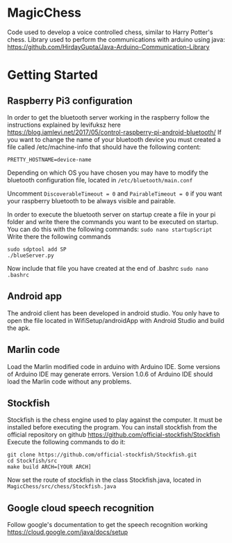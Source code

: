# MagicChess
Code used to develop a voice controlled chess, similar to Harry Potter's chess.
Library used to perform the communications with arduino using java: https://github.com/HirdayGupta/Java-Arduino-Communication-Library

# Getting Started
 ## Raspberry Pi3 configuration 
 In order to get the bluetooth server working in the raspberry follow the instructions explained by levifuksz here https://blog.iamlevi.net/2017/05/control-raspberry-pi-android-bluetooth/
 If you want to change the name of your bluetooth device you must created a file called /etc/machine-info that should have the following content:
 
`PRETTY_HOSTNAME=device-name`

Depending on which OS you have chosen you may have to modify the bluetooth configuration file, located in
`/etc/bluetooth/main.conf`

Uncomment `DiscoverableTimeout = 0` and `PairableTimeout = 0` if you want your raspberry bluetooth to be always visible and pairable.

In order to execute the bluetooth server on startup create a file in your pi folder and write there the commands you want to be executed on startup. You can do this with the following commands:
`sudo nano startupScript`
Write there the following commands
```
sudo sdptool add SP
./blueServer.py
```
Now include that file you have created at the end of .bashrc
`sudo nano .bashrc`


## Android app
The android client has been developed in android studio. You only have to open the file located in WifiSetup/androidApp with Android Studio and build the apk.

## Marlin code
Load the Marlin modified code in arduino with Arduino IDE. Some versions of Arduino IDE may generate errors. Version 1.0.6 of Arduino IDE should load the Marlin code without any problems.

## Stockfish
Stockfish is the chess engine used to play against the computer. It must be installed before executing the program. You can install stockfish from the official repository on github https://github.com/official-stockfish/Stockfish
Execute the following commands to do it:
```
git clone https://github.com/official-stockfish/Stockfish.git
cd Stockfish/src
make build ARCH=[YOUR ARCH]
```
Now set the route of stockfish in the  class Stockfish.java, located in 
`MagicChess/src/chess/Stockfish.java`

## Google cloud speech recognition
Follow google's documentation to get the speech recognition working
https://cloud.google.com/java/docs/setup
